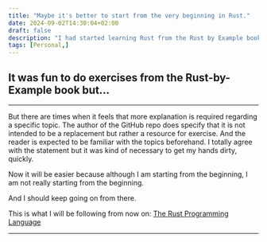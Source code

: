 ```yaml
---
title: "Maybe it's better to start from the very beginning in Rust."
date: 2024-09-02T14:30:04+02:00
draft: false
description: "I had started learning Rust from the Rust by Example book. But I think it is something I should have picked up after going through the more beginner-friendly version first. So I will start all-over with the goal of understanding it better."
tags: [Personal,]
---
```


## It was fun to do exercises from the Rust-by-Example book but...
---

But there are times when it feels that more explanation is required regarding a specific topic. The author of the GitHub repo does specify that it is not intended to be a replacement but rather a resource for exercise. And the reader is expected to be familiar with the topics beforehand. I totally agree with the statement but it was kind of necessary to get my hands dirty, quickly. 

Now it will be easier because although I am starting from the beginning, I am not really starting from the beginning.

And I should keep going on from there. 

This is what I will be following from now on: [The Rust Programming Language](https://doc.rust-lang.org/book/)

---
